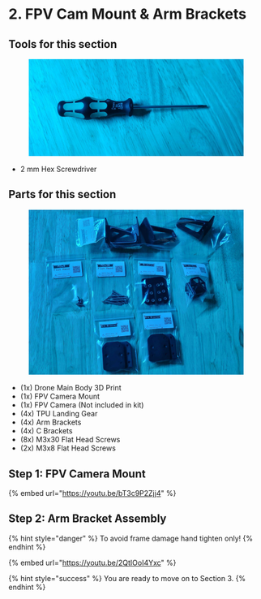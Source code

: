 # 2. FPV Cam Mount & Arm Brackets

## Tools for this section

<figure><img src="../../../.gitbook/assets/20241028_023412.jpg" alt=""><figcaption></figcaption></figure>

* 2 mm Hex Screwdriver

## Parts for this section

<figure><img src="../../../.gitbook/assets/20241028_042854.jpg" alt=""><figcaption></figcaption></figure>

* (1x) Drone Main Body 3D Print
* (1x) FPV Camera Mount
* (1x) FPV Camera (Not included in kit)
* (4x) TPU Landing Gear
* (4x) Arm Brackets
* (4x) C Brackets
* (8x) M3x30 Flat Head Screws
* (2x) M3x8 Flat Head Screws



## Step 1: FPV Camera Mount

{% embed url="https://youtu.be/bT3c9P2Zjj4" %}



## Step 2: Arm Bracket Assembly

{% hint style="danger" %}
To avoid frame damage hand tighten only!
{% endhint %}

{% embed url="https://youtu.be/2QtIOoI4Yxc" %}

{% hint style="success" %}
You are ready to move on to Section 3.
{% endhint %}
